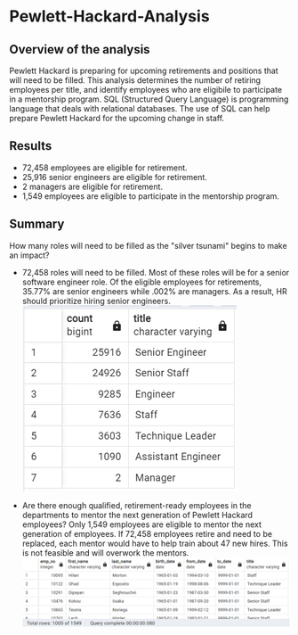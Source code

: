 # Pewlett-Hackard-Analysis
## Overview of the analysis
Pewlett Hackard is preparing for upcoming retirements and positions that will need to be filled.  This analysis determines the number of retiring employees per title, and identify employees who are eligibile to participate in a mentorship program.  SQL (Structured Query Language) is programming language that deals with relational databases.  The use of SQL can help prepare Pewlett Hackard for the upcoming change in staff.
## Results
- 72,458 employees are eligible for retirement.
- 25,916 senior engineers are eligible for retirement.
- 2 managers are eligible for retirement.
- 1,549 employees are eligible to participate in the mentorship program.

## Summary
How many roles will need to be filled as the "silver tsunami" begins to make an impact?
- 72,458 roles will need to be filled.  Most of these roles will be for a senior software engineer role.  Of the eligible employees for retirements, 35.77% are senior engineers while .002% are managers.  As a result, HR should prioritize hiring senior engineers.
![Eligible Titles](./Resources/retiring_titles.png)

- Are there enough qualified, retirement-ready employees in the departments to mentor the next generation of Pewlett Hackard employees?
Only 1,549 employees are eligible to mentor the next generation of employees.  If 72,458 employees retire and need to be replaced, each mentor would have to help train about 47 new hires.  This is not feasible and will overwork the mentors.
![Mentorship Eligibility](./Resources/mentorship_eligibility.png)


